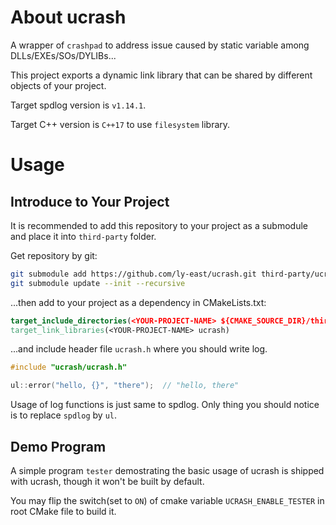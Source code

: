 # About ucrash
A wrapper of `crashpad` to address issue caused by static variable among DLLs/EXEs/SOs/DYLIBs...

This project exports a dynamic link library that can be shared by different objects of your project.

Target spdlog version is `v1.14.1`.

Target C++ version is `C++17` to use `filesystem` library.

# Usage

## Introduce to Your Project

It is recommended to add this repository to your project as a submodule and place it into `third-party` folder.

Get repository by git:

``` sh
git submodule add https://github.com/ly-east/ucrash.git third-party/ucrash
git submodule update --init --recursive
```

...then add to your project as a dependency in CMakeLists.txt:

``` cmake
target_include_directories(<YOUR-PROJECT-NAME> ${CMAKE_SOURCE_DIR}/third-party/ucrash/include)
target_link_libraries(<YOUR-PROJECT-NAME> ucrash)
```

...and include header file `ucrash.h` where you should write log.

``` cpp
#include "ucrash/ucrash.h"

ul::error("hello, {}", "there");  // "hello, there"
```

Usage of log functions is just same to spdlog. Only thing you should notice is to replace `spdlog` by `ul`.

## Demo Program

A simple program `tester` demostrating the basic usage of ucrash is shipped with ucrash, though it won't be built by default.

You may flip the switch(set to `ON`) of cmake variable `UCRASH_ENABLE_TESTER` in root CMake file to build it.
